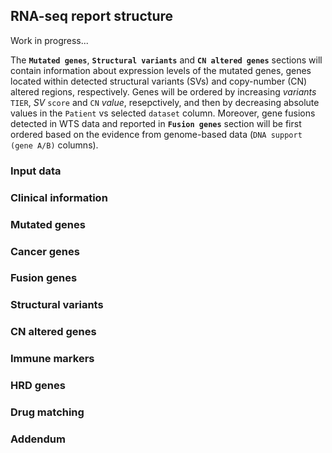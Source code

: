 ## RNA-seq report structure

Work in progress...


The **`Mutated genes`**, **`Structural variants`** and **`CN altered genes`** sections will contain information about expression levels of the mutated genes, genes located within detected structural variants (SVs) and copy-number (CN) altered regions, respectively. Genes will be ordered by increasing *variants* `TIER`, *SV* `score` and `CN` *value*, resepctively, and then by decreasing absolute values in the `Patient` vs selected `dataset` column. Moreover, gene fusions detected in WTS data and reported in **`Fusion genes`** section will be first ordered based on the evidence from genome-based data (`DNA support (gene A/B)` columns).

### Input data

### Clinical information

### Mutated genes

### Cancer genes

### Fusion genes

### Structural variants

### CN altered genes

### Immune markers

### HRD genes

### Drug matching

### Addendum


